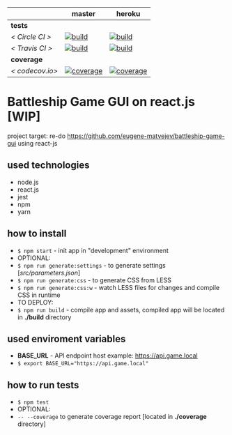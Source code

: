 [circle.ci-master-badge]: https://circleci.com/gh/eugene-matvejev/battleship-game-gui-react-js/tree/master.svg?style=svg
[circle.ci-master-link]: https://circleci.com/gh/eugene-matvejev/battleship-game-gui-react-js/tree/master
[travis.ci-master-badge]: https://travis-ci.org/eugene-matvejev/battleship-game-gui-react-js.svg?branch=master
[travis.ci-master-link]: https://travis-ci.org/eugene-matvejev/battleship-game-gui-react-js
[codecov.io-master-badge]: https://codecov.io/gh/eugene-matvejev/battleship-game-gui-react-js/branch/master/graph/badge.svg
[codecov.io-master-link]: https://codecov.io/gh/eugene-matvejev/battleship-game-gui-react-js/branch/master

[circle.ci-heroku-badge]: https://circleci.com/gh/eugene-matvejev/battleship-game-gui-react-js/tree/heroku.svg?style=svg
[circle.ci-heroku-link]: https://circleci.com/gh/eugene-matvejev/battleship-game-gui-react-js/tree/heroku
[travis.ci-heroku-badge]: https://travis-ci.org/eugene-matvejev/battleship-game-gui-react-js.svg?branch=heroku
[travis.ci-heroku-link]: https://travis-ci.org/eugene-matvejev/battleship-game-gui-react-js
[codecov.io-heroku-badge]: https://codecov.io/gh/eugene-matvejev/battleship-game-gui-react-js/branch/heroku/graph/badge.svg
[codecov.io-heroku-link]: https://codecov.io/gh/eugene-matvejev/battleship-game-gui-react-js/branch/heroku


|                 | master                                                         | heroku                   
|---              |---                                                             |---
| __tests__       |
| _< Circle CI >_ | [![build][circle.ci-master-badge]][circle.ci-master-link]      | [![build][circle.ci-heroku-badge]][circle.ci-heroku-link]
| _< Travis CI >_ | [![build][travis.ci-master-badge]][travis.ci-master-link]      | [![build][travis.ci-heroku-badge]][travis.ci-heroku-link]
| __coverage__    |
| _< codecov.io>_ | [![coverage][codecov.io-master-badge]][codecov.io-master-link] | [![coverage][codecov.io-heroku-badge]][codecov.io-heroku-link]


# Battleship Game GUI on react.js [WIP]

project target: re-do https://github.com/eugene-matvejev/battleship-game-gui using react-js

## used technologies
 * node.js
 * react.js
 * jest
 * npm
 * yarn
 
## how to install
 * ```$ npm start``` - init app in "development" environment
 * OPTIONAL:
  * ```$ npm run generate:settings``` - to generate settings [_src/parameters.json_]
  * ```$ npm run generate:css``` - to generate CSS from LESS
  * ```$ npm run generate:css:w``` - watch LESS files for changes and compile CSS in runtime
 * TO DEPLOY:
  * ```$ npm run build``` - compile app and assets, compiled app will be located in __./build__ directory
  
## used enviroment variables
 * __BASE_URL__ - API endpoint host example: https://api.game.local
  * ```$ export BASE_URL="https://api.game.local"```

## how to run tests
 * ```$ npm test```
 * OPTIONAL:
  * ```-- --coverage``` to generate coverage report [located in __./coverage__ directory]
